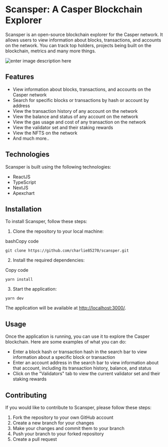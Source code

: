
# Scansper: A Casper Blockchain Explorer


Scansper is an open-source blockchain explorer for the Casper network. It allows users to view information about blocks, transactions, and accounts on the network. You can track top holders, projects being built on the blockchain, metrics and many more things. 

![enter image description here](https://scansper.com/banner.png)

## Features

-   View information about blocks, transactions, and accounts on the Casper network
-   Search for specific blocks or transactions by hash or account by address
-   View the transaction history of any account on the network
-   View the balance and status of any account on the network
-   View the gas usage and cost of any transaction on the network
-   View the validator set and their staking rewards
-   View the NFTS on the network
-  And much more..

## Technologies

Scansper is built using the following technologies:

-  ReactJS
-  TypeScript
-  NextJS
-  Apexchart

## Installation

To install Scansper, follow these steps:

1.  Clone the repository to your local machine:

bashCopy code

`git clone https://github.com/charlie85270/scansper.git` 

2.  Install the required dependencies:

Copy code

`yarn install` 

3.  Start the application:


`yarn dev` 

The application will be available at [http://localhost:3000/](http://localhost:3000/).

## Usage

Once the application is running, you can use it to explore the Casper blockchain. Here are some examples of what you can do:

-   Enter a block hash or transaction hash in the search bar to view information about a specific block or transaction
-   Enter an account address in the search bar to view information about that account, including its transaction history, balance, and status
-   Click on the "Validators" tab to view the current validator set and their staking rewards

## Contributing

If you would like to contribute to Scansper, please follow these steps:

1.  Fork the repository to your own GitHub account
2.  Create a new branch for your changes
3.  Make your changes and commit them to your branch
4.  Push your branch to your forked repository
5. Create a pull request
